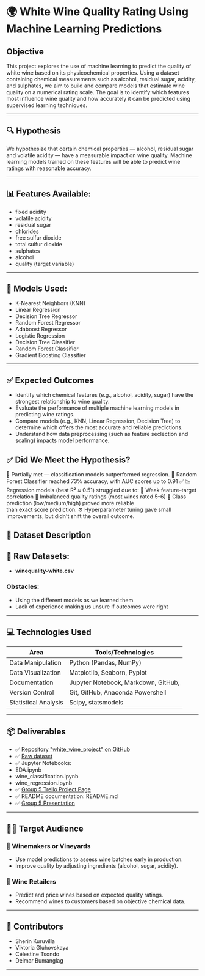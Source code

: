 # 🌍 White Wine Quality Rating Using Machine Learning Predictions

## Objective
This project explores the use of machine learning to predict the quality of white wine based on its physicochemical properties. Using a dataset containing chemical measurements such as alcohol, residual sugar, acidity, and sulphates, we aim to build and compare models that estimate wine quality on a numerical rating scale. The goal is to identify which features most influence wine quality and how accurately it can be predicted using supervised learning techniques.

---

## 🔍 Hypothesis

We hypothesize that certain chemical properties — alcohol, residual sugar and volatile acidity — have a measurable impact on wine quality. Machine learning models trained on these features will be able to predict wine ratings with reasonable accuracy.

---

## 📊 Features Available:

- fixed acidity
- volatile acidity
- residual sugar
- chlorides
- free sulfur dioxide
- total sulfur dioxide
- sulphates
- alcohol
- quality (target variable)

---

## 📘 Models Used:

- K-Nearest Neighbors (KNN)
- Linear Regression
- Decision Tree Regressor
- Random Forest Regressor
- Adaboost Regressor
- Logistic Regression
- Decision Tree Classifier
- Random Forest Classifier
- Gradient Boosting Classifier

---

## ✅ Expected Outcomes
- Identify which chemical features (e.g., alcohol, acidity, sugar) have the strongest relationship to wine quality.
- Evaluate the performance of multiple machine learning models in predicting wine ratings.
- Compare models (e.g., KNN, Linear Regression, Decision Tree) to determine which offers the most accurate and reliable predictions.
- Understand how data preprocessing (such as feature seclection and scaling) impacts model performance.

## ✅ Did We Meet the Hypothesis?
🎯 Partially met — classification models outperformed regression.
🌲 Random Forest Classifier reached 73% accuracy, with AUC scores up to 0.91 ✅
📉 Regression models (best R² ≈ 0.51) struggled due to:
🔹 Weak feature–target correlation
🔸 Imbalanced quality ratings 
   (most wines rated 5–6)
🧮 Class prediction (low/medium/high) proved more reliable  
        than exact score prediction.
⚙️ Hyperparameter tuning gave small improvements, but didn't 
        shift the overall outcome.

## 🧾 Dataset Description

## 🧱 Raw Datasets:
- **winequality-white.csv**

### Obstacles:
 
- Using the different models as we learned them.
- Lack of experience making us unsure if outcomes were right
  
---

## 💻 Technologies Used

| Area                 | Tools/Technologies                                      |
|----------------------|---------------------------------------------------------|
| Data Manipulation    | Python (Pandas, NumPy)                                  |
| Data Visualization   | Matplotlib, Seaborn, Pyplot                             |
| Documentation        | Jupyter Notebook, Markdown, GitHub,                     |
| Version Control      | Git, GitHub, Anaconda Powershell                        |
| Statistical Analysis | Scipy, statsmodels                                      |


---

## 📦 Deliverables

- ✅ [Repository "white_wine_project" on GitHub](https://github.com/ViktoriaGluhovskya/white_wine_project) 
- ✅ [Raw dataset](https://archive.ics.uci.edu/dataset/186/wine+quality)
- ✅ Jupyter Notebooks:
 - EDA.ipynb
 - wine_classification.ipynb
 - wine_regression.ipynb
- ✅ [Group 5 Trello Project Page](https://trello.com/b/BnUto7kx/whitewineprediction)
- ✅ README documentation: README.md
- ✅ [Group 5 Presentation](https://docs.google.com/presentation/d/1emStO1gfIZDSZ6A_puXTai4z7JZbwuCMvJInl-9JxJk/edit?slide=id.p1#slide=id.p1) 

---

## 👨‍💼 Target Audience

### 🍷 Winemakers or Vineyards
- Use model predictions to assess wine batches early in production.
- Improve quality by adjusting ingredients (alcohol, sugar, acidity).

### 🛒 Wine Retailers
- Predict and price wines based on expected quality ratings.
- Recommend wines to customers based on objective chemical data.

---

## 👥 Contributors
- Sherin Kuruvilla
- Viktoria Gluhovskaya
- Célestine Tsondo
- Delmar Bumanglag

---



